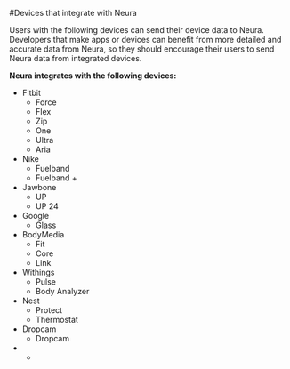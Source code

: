 #Devices that integrate with Neura

Users with the following devices can send their device data to Neura.  Developers that make apps or devices can benefit from more detailed and accurate data from Neura, so they should encourage their users to send Neura data from integrated devices.  

**Neura integrates with the following devices:**    

 - Fitbit  
	 - Force
	 - Flex
	- Zip  
	- One  
	- Ultra  
	- Aria  
 - Nike  
	- Fuelband
	- Fuelband +
 - Jawbone  
 	- UP
 	- UP 24
  - Google 
  	- Glass
 - BodyMedia
 	- Fit 
 	- Core 
 	- Link
 - Withings
 	- Pulse  
 	- Body Analyzer
 - Nest
 	- Protect
 	- Thermostat
 - Dropcam
 	- Dropcam
 - 
 	- 

